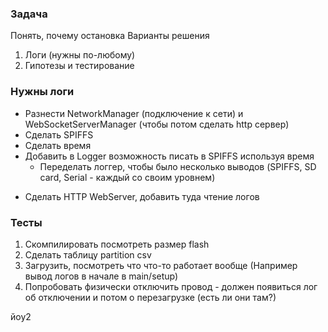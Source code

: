 ### Задача 

Понять, почему остановка
Варианты решения
1. Логи (нужны по-любому)
2. Гипотезы и тестирование

### Нужны логи

+ Разнести NetworkManager (подключение к сети) и WebSocketServerManager (чтобы потом сделать http сервер)
+ Сделать SPIFFS
+ Сделать время
+ Добавить в Logger возможность писать в SPIFFS используя время
    - Переделать логгер, чтобы было несколько выводов (SPIFFS, SD card, Serial - каждый со своим уровнем)
- Сделать HTTP WebServer, добавить туда чтение логов



### Тесты
1. Скомпилировать посмотреть размер flash 
2. Сделать таблицу partition csv
3. Загрузить, посмотреть что что-то работает вообще (Например вывод логов в начале в main/setup)
4. Попробовать физически отключить провод - должен появиться лог об отключении и потом о перезагрузке (есть ли они там?)

йоу2